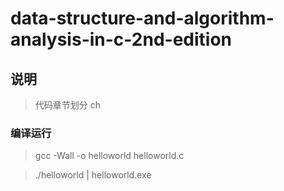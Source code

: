 # data-structure-and-algorithm-analysis-in-c-2nd-edition

>

## 说明

> 代码章节划分 ch

### 编译运行

> gcc -Wall -o helloworld helloworld.c

> ./helloworld | helloworld.exe
